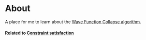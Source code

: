 # About

A place for me to learn about the [Wave Function Collapse algorithm](https://robertheaton.com/2018/12/17/wavefunction-collapse-algorithm/).



#### Related to [Constraint satisfaction](https://en.wikipedia.org/wiki/Constraint_satisfaction)
